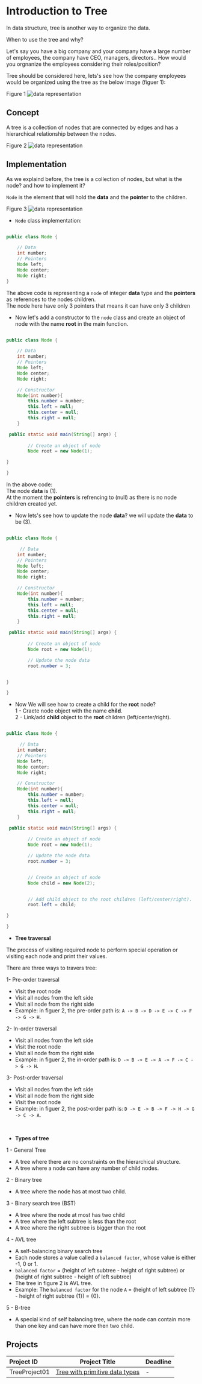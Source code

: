 # Introduction to Tree

In data structure, tree is another way to organize the data.

When to use the tree and why?

Let's say you have a big company and your company have a large number of employees, the company have CEO, managers, directors.. How would you orgnanize the employees considering their roles/position?

Tree should be considered here, lets's see how the company employees would be organized using the tree as the below image (figuer 1):

Figure 1
![data representation](./images/Company-employees-tree.jpg)



## Concept

A tree is a collection of nodes that are connected by edges and has a hierarchical relationship between the nodes.

Figure 2
![data representation](./images/Tree.jpg)


## Implementation
As we explaind before, the tree is a collection of nodes, but what is the node? and how to implement it?

`Node` is the element that will hold the **data** and the **pointer** to the children.

Figure 3
![data representation](./images/Node-element.jpg)


- `Node` class implementation:

```java

public class Node {

    // Data
    int number;
    // Pointers
    Node left;
    Node center;
    Node right;
}

```

The above code is representing a `node` of integer **data** type and the **pointers** as references to the nodes children.   
The node here have only 3 pointers that means it can have only 3 children

- Now let's add a constructor to the `node` class and create an object of node with the name **root** in the main function.
```java

public class Node {

    // Data
    int number;
    // Pointers
    Node left;
    Node center;
    Node right;

    // Constructor
    Node(int number){
        this.number = number;
        this.left = null;
        this.center = null;
        this.right = null;
    }

 public static void main(String[] args) {
        
        // Create an object of node
        Node root = new Node(1);

}

}

```

In the above code:     
The node **data** is (1).  
At the moment the **pointers** is refrencing to (null) as there is no node children created yet.  

- Now lets's see how to update the node **data**? we will update the **data** to be (3).

```java

public class Node {

     // Data
    int number;
    // Pointers
    Node left;
    Node center;
    Node right;

    // Constructor
    Node(int number){
        this.number = number;
        this.left = null;
        this.center = null;
        this.right = null;
    }

 public static void main(String[] args) {
        
        // Create an object of node
        Node root = new Node(1);

        // Update the node data
        root.number = 3;


}

}

```

- Now We will see how to create a child for the **root** node?   
1 - Craete node object with the name **child**.   
2 - Link/add **child** object to the **root** children (left/center/right).

```java

public class Node {

     // Data
    int number;
    // Pointers
    Node left;
    Node center;
    Node right;

    // Constructor
    Node(int number){
        this.number = number;
        this.left = null;
        this.center = null;
        this.right = null;
    }

 public static void main(String[] args) {
        
        // Create an object of node
        Node root = new Node(1);

        // Update the node data
        root.number = 3;


        // Create an object of node
        Node child = new Node(2);


        // Add child object to the root children (left/center/right).
        root.left = child;

}

}
```



- **Tree traversal**

The process of visiting required node to perform special operation or visiting each node and print their values.

There are three ways to travers tree:

1- Pre-order traversal

- Visit the root node
- Visit all nodes from the left side
- Visit all node from the right side
- Example: in figuer 2, the pre-order path is: `A -> B -> D -> E -> C -> F -> G -> H`.

2- In-order traversal

- Visit all nodes from the left side
- Visit the root node
- Visit all node from the right side
- Example: in figuer 2, the in-order path is: `D -> B -> E -> A -> F -> C -> G -> H`.


3- Post-order traversal

- Visit all nodes from the left side
- Visit all node from the right side
- Visit the root node
- Example: in figuer 2, the post-order path is: `D -> E -> B -> F -> H -> G -> C -> A`.

<br/>


- **Types of tree**

1 - General Tree

- A tree where there are no constraints on the hierarchical structure.
- A tree where a node can have any number of child nodes.

2 - Binary tree

- A tree where the node has at most two child.

3 - Binary search tree (BST)

- A tree where the node at most has two child 
- A tree where the left subtree is less than the root
- A tree where the right subtree is bigger than the root

4 - AVL tree

- A self-balancing binary search tree
- Each node stores a value called a `balanced factor`, whose value is either -1, 0 or 1.
- `balanced factor` = (height of left subtree - height of right subtree) or (height of right subtree - height of left subtree)
- The tree in figure 2 is AVL tree.
- Example: The `balanced factor` for the node `A` = (height of left subtree {1} - height of right subtree {1}) = {0}.
  
5 - B-tree
- A special kind of self balancing tree, where the node can contain more than one key and can have more then two child.


## Projects

Project ID | Project Title | Deadline |
|:-----|:-----------:|:-------------|
|TreeProject01| [Tree with primitive data types](projects/introduction-to-tree/01-premetive-tree-creation/README.md) | - | 









